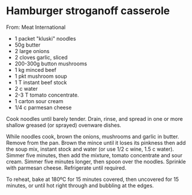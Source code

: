 # Hamburger stroganoff casserole
From: Meat International

* 1 packet "kluski" noodles
* 50g butter
* 2 large onions
* 2 cloves garlic, sliced
* 200-300g button mushrooms
* 1 kg minced beef
* 1 pkt mushroom soup
* 1 T instant beef stock
* 2 c water
* 2-3 T tomato concentrate.
* 1 carton sour cream
* 1/4 c parmesan cheese

Cook noodles until barely tender.  Drain, rinse, and spread in one or more shallow greased (or sprayed) ovenware dishes.

While noodles cook, brown the onions, mushrooms and garlic in butter.  Remove from the pan.  Brown the mince until it loses its pinkness then add the soup mix, instant stock and water (or use 1/2 c wine, 1.5 c water).  Simmer five minutes, then add the mixture, tomato concentrate and sour cream.  Simmer five minutes longer, then spoon over the noodles.  Sprinkle with parmesan cheese.  Refrigerate until required.

To reheat, bake at 180ºC for 15 minutes covered, then uncovered for 15 minutes, or until hot right through and bubbling at the edges.


